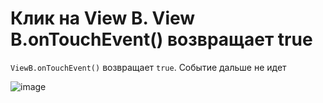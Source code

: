 # Клик на View B. View B.onTouchEvent() возвращает true

`ViewB.onTouchEvent()` возвращает `true`. Событие дальше не идет

![image](https://miro.medium.com/max/1400/1*S4wkcto0LnL2i_BUqbIEzQ.png)
